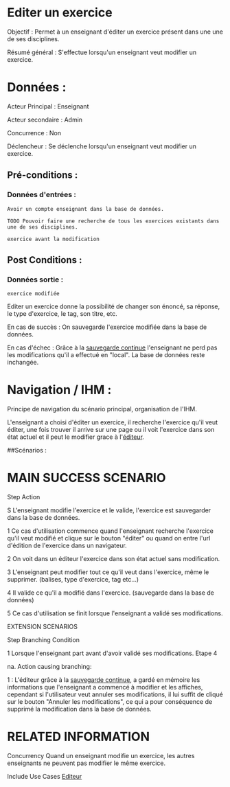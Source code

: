 # Editer un exercice


Objectif :  Permet à un enseignant d'éditer un exercice présent dans une une de ses disciplines.

Résumé général : S'effectue lorsqu'un enseignant veut modifier un exercice.


# Données :

Acteur Principal : Enseignant

Acteur secondaire : Admin

Concurrence : Non

Déclencheur : Se déclenche lorsqu'un enseignant veut modifier un exercice.



## Pré-conditions :

### Données d'entrées :

	Avoir un compte enseignant dans la base de données.

	TODO Pouvoir faire une recherche de tous les exercices existants dans une de ses disciplines.

	exercice avant la modification


## Post Conditions :

### Données sortie :

	exercice modifiée

Editer un exercice donne la possibilité de changer son énoncé, sa réponse, le type d'exercice, le tag, son titre, etc.

En cas de succès : On sauvegarde l'exercice modifiée dans la base de données.

En cas d'échec : Grâce à la [sauvegarde continue](/editeur.md) l'enseignant ne perd pas les modifications qu'il a effectué en "local". La base de données reste inchangée.


# Navigation / IHM  :

Principe de navigation du scénario principal, organisation de l'IHM.

L'enseignant a choisi d'éditer un exercice, il recherche l'exercice qu'il veut éditer, une fois trouver il arrive  sur une page ou il voit l'exercice dans son état actuel et il peut le modifier grace à l'[éditeur](/editeur.md).


##Scénarios :

# MAIN SUCCESS SCENARIO

Step    Action

S    L'enseignant modifie l'exercice et le valide, l'exercice est sauvegarder dans la base de données.

1    Ce cas d'utilisation commence quand l'enseignant recherche l'exercice qu'il veut modifié et clique sur le bouton "éditer" ou quand on entre l'url d'édition de l'exercice dans un navigateur.

2    On voit dans un éditeur l'exercice dans son état actuel sans modification.

3    L'enseignant peut modifier tout ce qu'il veut dans l'exercice, même le supprimer. (balises, type d'exercice, tag etc...)

4    Il valide ce qu'il a modifié dans l'exercice. (sauvegarde dans la base de données)

5    Ce cas d'utilisation se finit lorsque l'enseignant a validé ses modifications.


EXTENSION SCENARIOS

Step    Branching Condition

1	 Lorsque l'enseignant part avant d'avoir validé ses modifications. Etape 4

na.  Action causing branching:

1 : L'éditeur grâce à la [sauvegarde continue](/editeur.md), a gardé en mémoire les informations que l'enseignant a commencé à modifier et les affiches, cependant si l'utilisateur veut annuler ses modifications, il lui suffit de cliqué sur le bouton "Annuler les modifications", ce qui a pour conséquence de supprimé la modification dans la base de données.



# RELATED INFORMATION

Concurrency    Quand un enseignant modifie un exercice, les autres enseignants ne peuvent pas modifier le même exercice.

Include Use Cases    [Editeur](/editeur.md)
 

<!--- 
Author : Jordan
Validator : Raphael
-->

